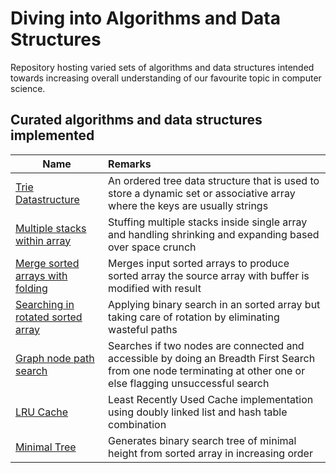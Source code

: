 # Diving into Algorithms and Data Structures

Repository hosting varied sets of algorithms and data structures intended towards increasing overall understanding of our favourite topic in computer science.

## Curated algorithms and data structures implemented 
| Name        | Remarks  |
| ------------- |:-------------|
| [Trie Datastructure](./src/main/javascript/algosnds/trees/trie-data-structure.js)|An ordered tree data structure that is used to store a dynamic set or associative array where the keys are usually strings  |
| [Multiple stacks within array](./src/main/javascript/algosnds/stacks/stacks-stuffed-inside-array.js)|Stuffing multiple stacks inside single array and handling shrinking and expanding based over space crunch  |
| [Merge sorted arrays with folding](./src/main/javascript/algosnds/arraysnstrings/merging-sorted-arrays.js)|Merges input sorted arrays to produce sorted array the source array with buffer is modified with result|
| [Searching in rotated sorted array](./src/main/javascript/algosnds/arraysnstrings/searching-rotated-sorted-array.js)|Applying binary search in an sorted array but taking care of rotation by eliminating wasteful paths|
| [Graph node path search](./src/main/java/algosnds/graphnodepathsearch/GraphNodePathSearch.java)|Searches if two nodes are connected and accessible by doing an Breadth First Search from one node terminating at other one or else flagging unsuccessful search|
| [LRU Cache](./src/main/java/algosnds/leastrecentlyusedcache/LRUCache.java)| Least Recently Used Cache implementation using doubly linked list and hash table combination|
| [Minimal Tree](./src/main/javascript/algosnds/trees/minimal-tree.js)| Generates binary search tree of minimal height from sorted array in increasing order|



